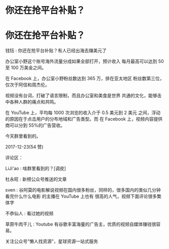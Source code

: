 # 你还在抢平台补贴？

# 你还在抢平台补贴？

钱钰 : 你还在抢平台补贴？有人已经出海去赚美元了

办公室小野这个账号海外流量分成如果全部打开，预计收入 每月最高可以达到 50 至 100 万美金之间。

在 Facebook 上，办公室小野粉丝数达到 365 万，排在亚太地区 粉丝数第三位，仅次于阿信和周杰伦。

视频没有台词，打破了语言限制，而且办公室和美食是世界 共通的文化，能够击中各种人群的痛点和共鸣。

在 YouTube 上，平均每 1000 次浏览的收入介于 0.5 美元到 2 美元 之间，浮动的原因在于点击用户的分布地域和广告类型。而 在 Facebook 上，视频内容提供商可以分到 55%的广告营收。

今天群里看到的。

2017-12-23(54 赞)

评论区：

LiJi'ao : 啥群里看到的？[调皮]

杜永旺 : 新榜公众号推送的文章

sven : 谷阿莫的电影解说视频在国内很多粉丝，同样的，很多国内的类似几分钟看完什么什么电影 的主播在 YouTube 上也有 很高的人气，视频下面评论很多繁体字

不恭仙人 : 看过她的视频

草原牛肉干儿 : Youtube 有谷歌丰富海量的广告主，优质的视频自媒体赚钱很容易。

关注公众号"懒人找资源"，星球资源一站式服务